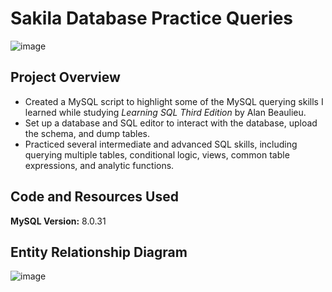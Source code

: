 # Sakila Database Practice Queries
![image](https://github.com/eangutierrez/Sakila_Practice_Queries/assets/92600212/f27b576b-0e26-4782-a874-0bba2aaa2e0d)

## Project Overview
* Created a MySQL script to highlight some of the MySQL querying skills I learned while studying _Learning SQL Third Edition_ by Alan Beaulieu.
* Set up a database and SQL editor to interact with the database, upload the schema, and dump tables.
* Practiced several intermediate and advanced SQL skills, including querying multiple tables, conditional logic, views, common table expressions, and analytic functions.

## Code and Resources Used
**MySQL Version:** 8.0.31

## Entity Relationship Diagram
![image](https://github.com/eangutierrez/Sakila_Practice_Queries/assets/92600212/4e3c274b-c7bc-478a-8c7e-41bef96991bf)
